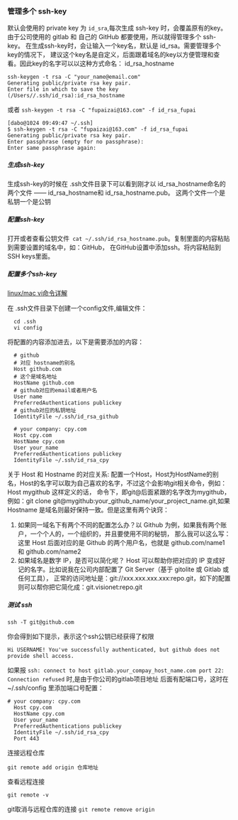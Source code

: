 ### 管理多个 ssh-key
默认会使用的 private key 为 `id_sra`,每次生成 ssh-key 时，会覆盖原有的key。
由于公司使用的 gitlab  和 自己的 GitHub 都要使用，所以就得管理多个 ssh-key。
在生成ssh-key时，会让输入一个key名，默认是 id_rsa。需要管理多个key的情况下，
建议这个key名是自定义，后面跟着域名的key以方便管理和查看。因此key的名字可以以这种方式命名： id_rsa_hostname

```
ssh-keygen -t rsa -C "your_name@email.com"
Generating public/private rsa key pair.
Enter file in which to save the key (/Users//.ssh/id_rsa):id_rsa_hostname
```
或者 `ssh-keygen -t rsa -C "fupaizai@163.com" -f id_rsa_fupai`
```
[dabo@1024 09:49:47 ~/.ssh]
$ ssh-keygen -t rsa -C "fupaizai@163.com" -f id_rsa_fupai
Generating public/private rsa key pair.
Enter passphrase (empty for no passphrase):
Enter same passphrase again:
```
##### 生成ssh-key
生成ssh-key的时候在 .ssh文件目录下可以看到刚才以 id_rsa_hostname命名的两个文件 —— id_rsa_hostname和 id_rsa_hostname.pub。
这两个文件一个是私钥一个是公钥

##### 配置ssh-key
打开或者查看公钥文件` cat ~/.ssh/id_rsa_hostname.pub`。复制里面的内容粘贴到需要设置的域名中，如：GitHub，
在GitHub设置中添加ssh。将内容粘贴到SSH keys里面。
#####  配置多个ssh-key
[linux/mac vi命令详解](https://blog.csdn.net/youngkingyj/article/details/22713965)

在 .ssh文件目录下创建一个config文件,编辑文件：

```
  cd .ssh
  vi config
```

将配置的内容添加进去，以下是需要添加的内容：

```
  # github
  # 对应 hostname的别名 
  Host github.com
  # 这个是域名地址
  HostName github.com
  # github对应的email或者用户名
  User name
  PreferredAuthentications publickey
  # github对应的私钥地址
  IdentityFile ~/.ssh/id_rsa_github

  # your company: cpy.com
  Host cpy.com
  HostName cpy.com
  User your_name
  PreferredAuthentications publickey
  IdentityFile ~/.ssh/id_rsa_cpy
```
关于 Host 和 Hostname 的对应关系:
 配置一个Host，Host为HostName的别名，Host的名字可以取为自己喜欢的名字，不过这个会影响git相关命令，例如：Host mygithub 这样定义的话，
 命令下，即git@后面紧跟的名字改为mygithub，例如：git clone git@mygithub:your_github_name/your_project_name.git,如果 Hostname 是域名则最好保持一致。但是这里有两个诀窍：
1. 如果同一域名下有两个不同的配置怎么办？以 Github 为例，如果我有两个账户，一个个人的，一个组织的，并且要使用不同的秘钥，
那么我可以这么写：这里 Host 后面对应的是 Github 的两个用户名，也就是 github.com/name1 和 github.com/name2
2. 如果域名是数字 IP，是否可以简化呢？
Host 可以帮助你把对应的 IP 变成好记的名字。比如说我在公司内部配置了 Git Server（基于 gitolite 或 Gitlab 或任何工具），
正常的访问地址是：git://xxx.xxx.xxx.xxx:repo.git，如下的配置则可以帮你把它简化成：git.visionet:repo.git
 
##### 测试 ssh 
```
ssh -T git@github.com
```
你会得到如下提示，表示这个ssh公钥已经获得了权限
```
Hi USERNAME! You've successfully authenticated, but github does not provide shell access.
```
如果报 `ssh: connect to host gitlab.your_compay_host_name.com port 22: Connection refused` 时,是由于你公司的gitlab项目地址
后面有配端口号，这时在 ~/.ssh/config 里添加端口号配置：
```
# your company: cpy.com
  Host cpy.com
  HostName cpy.com
  User your_name
  PreferredAuthentications publickey
  IdentityFile ~/.ssh/id_rsa_cpy
  Port 443
```


连接远程仓库
```
git remote add origin 仓库地址
```

查看远程连接

```git remote -v```

git取消与远程仓库的连接
```git remote remove origin```

